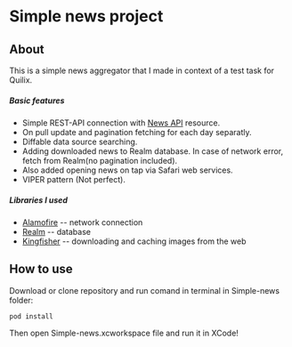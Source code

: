 # Simple news project 
## About
This is a simple news aggregator that I made in context of a test task for Quilix.
##### Basic features
* Simple REST-API connection with [News API] resource.
* On pull update and pagination fetching for each day separatly.
* Diffable data source searching.
* Adding downloaded news to Realm database. In case of network error, fetch from Realm(no pagination included). 
* Also added opening news on tap via Safari web services.
* VIPER pattern (Not perfect).

##### Libraries I used
* [Alamofire]  -- network connection
* [Realm]  -- database 
* [Kingfisher]  -- downloading and caching images from the web

## How to use
Download or clone repository and run comand in terminal in Simple-news folder:
```console
pod install
```
Then open Simple-news.xcworkspace file and run it in XCode! 

[News API]: https://newsapi.org/
[Alamofire]: https://github.com/Alamofire/Alamofire
[Realm]: https://realm.io/
[Kingfisher]: https://github.com/onevcat/Kingfisher
